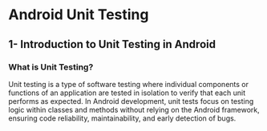 # Android Unit Testing

## 1- Introduction to Unit Testing in Android

### What is Unit Testing?

Unit testing is a type of software testing where individual components or functions of an application 
are tested in isolation to verify that each unit performs as expected. In Android development, unit 
tests focus on testing logic within classes and methods without relying on the Android framework, 
ensuring code reliability, maintainability, and early detection of bugs.